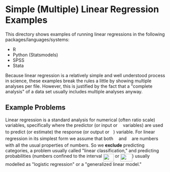 # Simple (Multiple) Linear Regression Examples
This directory shows examples of running linear regressions in the following packages/languages/systems:
+ R
+ Python (Statsmodels)
+ SPSS
+ Stata

Because linear regression is a relatively simple and well understood process in science, these examples break the rules a little by showing multiple analyses per file. However, this is justified by the fact that a "complete analysis" of a data set usually includes multiple analyses anyway.

## Example Problems
Linear regression is a standard analysis for numerical (often ratio scale) variables, specifically where the predictor (or input or <img src="/Statistics/Regression/tex/332cc365a4987aacce0ead01b8bdcc0b.svg?invert_in_darkmode&sanitize=true" align=middle width=9.39498779999999pt height=14.15524440000002pt/> variables) are used to predict (or estimate) the response (or output or <img src="/Statistics/Regression/tex/deceeaf6940a8c7a5a02373728002b0f.svg?invert_in_darkmode&sanitize=true" align=middle width=8.649225749999989pt height=14.15524440000002pt/>) variable. For linear regression in its simplest form we assume that both <img src="/Statistics/Regression/tex/332cc365a4987aacce0ead01b8bdcc0b.svg?invert_in_darkmode&sanitize=true" align=middle width=9.39498779999999pt height=14.15524440000002pt/> and <img src="/Statistics/Regression/tex/deceeaf6940a8c7a5a02373728002b0f.svg?invert_in_darkmode&sanitize=true" align=middle width=8.649225749999989pt height=14.15524440000002pt/> are numbers with all the usual properties of numbers. So we **exclude** predicting categories, a problem usually called "linear classification," and predicting probabilities (numbers confined to the interval <img src="/Statistics/Regression/tex/acf5ce819219b95070be2dbeb8a671e9.svg?invert_in_darkmode&sanitize=true" align=middle width=32.87674994999999pt height=24.65753399999998pt/> or <img src="/Statistics/Regression/tex/1e5ba49ae6981862f61b4d510dcf29af.svg?invert_in_darkmode&sanitize=true" align=middle width=36.52973609999999pt height=24.65753399999998pt/>) usually modelled as "logistic regression" or a "generalized linear model."
